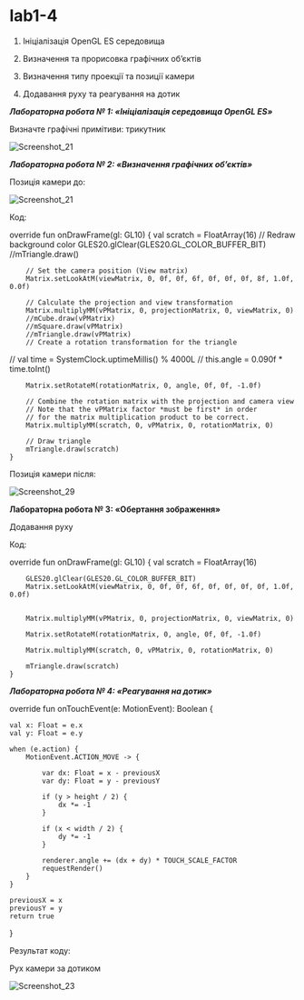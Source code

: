# lab1-4
1.  Ініціалізація OpenGL ES середовища

2. Визначення та прорисовка графічних об’єктів

3. Визначення типу проекції та позиції камери

4. Додавання руху та реагування на дотик

___Лабораторна робота № 1: «Ініціалізація середовища OpenGL ES»___

Визначте графічні примітиви: трикутник 

![Screenshot_21](https://github.com/kabanovV/lab1-4/assets/152945125/a4b1fd09-d254-4afe-bc70-8900a2d9199f)

___Лабораторна робота № 2: «Визначення графічних об’єктів»___

Позиція камери до:

![Screenshot_21](https://github.com/kabanovV/lab1-4/assets/152945125/2069ad1a-bb26-4e14-ac1d-f6cc98f9c74a)

Код:

override fun onDrawFrame(gl: GL10) {
        val scratch = FloatArray(16)
        // Redraw background color
        GLES20.glClear(GLES20.GL_COLOR_BUFFER_BIT)
        //mTriangle.draw()


        // Set the camera position (View matrix)
        Matrix.setLookAtM(viewMatrix, 0, 0f, 0f, 6f, 0f, 0f, 0f, 8f, 1.0f, 0.0f)

        // Calculate the projection and view transformation
        Matrix.multiplyMM(vPMatrix, 0, projectionMatrix, 0, viewMatrix, 0)
        //mCube.draw(vPMatrix)
        //mSquare.draw(vPMatrix)
        //mTriangle.draw(vPMatrix)
        // Create a rotation transformation for the triangle
//        val time = SystemClock.uptimeMillis() % 4000L
//        this.angle = 0.090f * time.toInt()

        Matrix.setRotateM(rotationMatrix, 0, angle, 0f, 0f, -1.0f)

        // Combine the rotation matrix with the projection and camera view
        // Note that the vPMatrix factor *must be first* in order
        // for the matrix multiplication product to be correct.
        Matrix.multiplyMM(scratch, 0, vPMatrix, 0, rotationMatrix, 0)

        // Draw triangle
        mTriangle.draw(scratch)
    }

Позиція камери після:

![Screenshot_29](https://github.com/kabanovV/lab1-4/assets/152945125/9f278ded-226c-4928-a246-ae2f11007abe)


__Лабораторна робота № 3: «Обертання зображення»__

Додавання руху

Код:

override fun onDrawFrame(gl: GL10) {
        val scratch = FloatArray(16)
        
        GLES20.glClear(GLES20.GL_COLOR_BUFFER_BIT)      
        Matrix.setLookAtM(viewMatrix, 0, 0f, 0f, 6f, 0f, 0f, 0f, 0f, 1.0f, 0.0f)

        
        Matrix.multiplyMM(vPMatrix, 0, projectionMatrix, 0, viewMatrix, 0)

        Matrix.setRotateM(rotationMatrix, 0, angle, 0f, 0f, -1.0f)

        Matrix.multiplyMM(scratch, 0, vPMatrix, 0, rotationMatrix, 0)

        mTriangle.draw(scratch)
    }

___Лабораторна робота № 4: «Реагування на дотик»___

override fun onTouchEvent(e: MotionEvent): Boolean {

    val x: Float = e.x
    val y: Float = e.y

    when (e.action) {
        MotionEvent.ACTION_MOVE -> {

            var dx: Float = x - previousX
            var dy: Float = y - previousY

            if (y > height / 2) {
                dx *= -1
            }

            if (x < width / 2) {
                dy *= -1
            }

            renderer.angle += (dx + dy) * TOUCH_SCALE_FACTOR
            requestRender()
        }
    }

    previousX = x
    previousY = y
    return true
}

Результат коду:

Рух камери за дотиком



![Screenshot_23](https://github.com/kabanovV/lab1-4/assets/152945125/a214007e-ea6d-4c54-a9b5-a3f1abf98a87)

